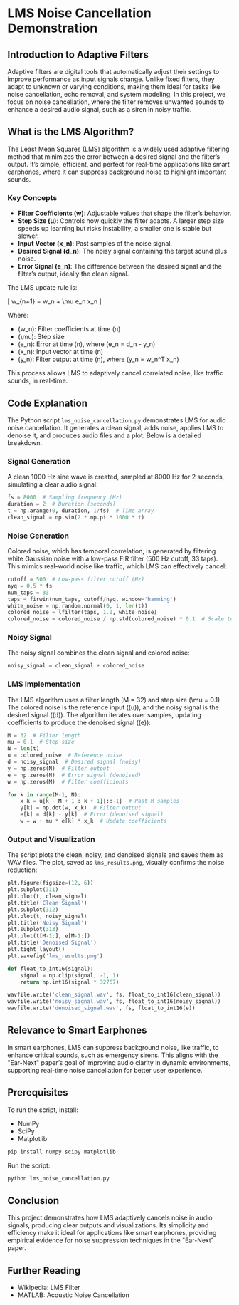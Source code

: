 # LMS Noise Cancellation Demonstration

## Introduction to Adaptive Filters

Adaptive filters are digital tools that automatically adjust their settings to improve performance as input signals change. Unlike fixed filters, they adapt to unknown or varying conditions, making them ideal for tasks like noise cancellation, echo removal, and system modeling. In this project, we focus on noise cancellation, where the filter removes unwanted sounds to enhance a desired audio signal, such as a siren in noisy traffic.

## What is the LMS Algorithm?

The Least Mean Squares (LMS) algorithm is a widely used adaptive filtering method that minimizes the error between a desired signal and the filter’s output. It’s simple, efficient, and perfect for real-time applications like smart earphones, where it can suppress background noise to highlight important sounds.

### Key Concepts

- **Filter Coefficients (w)**: Adjustable values that shape the filter’s behavior.
- **Step Size (μ)**: Controls how quickly the filter adapts. A larger step size speeds up learning but risks instability; a smaller one is stable but slower.
- **Input Vector (x_n)**: Past samples of the noise signal.
- **Desired Signal (d_n)**: The noisy signal containing the target sound plus noise.
- **Error Signal (e_n)**: The difference between the desired signal and the filter’s output, ideally the clean signal.

The LMS update rule is:

\[ w\_{n+1} = w_n + \\mu e_n x_n \]

Where:

- (w_n): Filter coefficients at time (n)
- (\\mu): Step size
- (e_n): Error at time (n), where (e_n = d_n - y_n)
- (x_n): Input vector at time (n)
- (y_n): Filter output at time (n), where (y_n = w_n^T x_n)

This process allows LMS to adaptively cancel correlated noise, like traffic sounds, in real-time.

## Code Explanation

The Python script `lms_noise_cancellation.py` demonstrates LMS for audio noise cancellation. It generates a clean signal, adds noise, applies LMS to denoise it, and produces audio files and a plot. Below is a detailed breakdown.

### Signal Generation

A clean 1000 Hz sine wave is created, sampled at 8000 Hz for 2 seconds, simulating a clear audio signal:

```python
fs = 8000  # Sampling frequency (Hz)
duration = 2  # Duration (seconds)
t = np.arange(0, duration, 1/fs)  # Time array
clean_signal = np.sin(2 * np.pi * 1000 * t)
```

### Noise Generation

Colored noise, which has temporal correlation, is generated by filtering white Gaussian noise with a low-pass FIR filter (500 Hz cutoff, 33 taps). This mimics real-world noise like traffic, which LMS can effectively cancel:

```python
cutoff = 500  # Low-pass filter cutoff (Hz)
nyq = 0.5 * fs
num_taps = 33
taps = firwin(num_taps, cutoff/nyq, window='hamming')
white_noise = np.random.normal(0, 1, len(t))
colored_noise = lfilter(taps, 1.0, white_noise)
colored_noise = colored_noise / np.std(colored_noise) * 0.1  # Scale to std 0.1
```

### Noisy Signal

The noisy signal combines the clean signal and colored noise:

```python
noisy_signal = clean_signal + colored_noise
```

### LMS Implementation

The LMS algorithm uses a filter length (M = 32) and step size (\\mu = 0.1). The colored noise is the reference input ((u)), and the noisy signal is the desired signal ((d)). The algorithm iterates over samples, updating coefficients to produce the denoised signal ((e)):

```python
M = 32  # Filter length
mu = 0.1  # Step size
N = len(t)
u = colored_noise  # Reference noise
d = noisy_signal  # Desired signal (noisy)
y = np.zeros(N)  # Filter output
e = np.zeros(N)  # Error signal (denoised)
w = np.zeros(M)  # Filter coefficients

for k in range(M-1, N):
    x_k = u[k - M + 1 : k + 1][::-1]  # Past M samples
    y[k] = np.dot(w, x_k)  # Filter output
    e[k] = d[k] - y[k]  # Error (denoised signal)
    w = w + mu * e[k] * x_k  # Update coefficients
```

### Output and Visualization

The script plots the clean, noisy, and denoised signals and saves them as WAV files. The plot, saved as `lms_results.png`, visually confirms the noise reduction:

```python
plt.figure(figsize=(12, 6))
plt.subplot(311)
plt.plot(t, clean_signal)
plt.title('Clean Signal')
plt.subplot(312)
plt.plot(t, noisy_signal)
plt.title('Noisy Signal')
plt.subplot(313)
plt.plot(t[M-1:], e[M-1:])
plt.title('Denoised Signal')
plt.tight_layout()
plt.savefig('lms_results.png')

def float_to_int16(signal):
    signal = np.clip(signal, -1, 1)
    return np.int16(signal * 32767)

wavfile.write('clean_signal.wav', fs, float_to_int16(clean_signal))
wavfile.write('noisy_signal.wav', fs, float_to_int16(noisy_signal))
wavfile.write('denoised_signal.wav', fs, float_to_int16(e))
```

## Relevance to Smart Earphones

In smart earphones, LMS can suppress background noise, like traffic, to enhance critical sounds, such as emergency sirens. This aligns with the "Ear-Next" paper’s goal of improving audio clarity in dynamic environments, supporting real-time noise cancellation for better user experience.

## Prerequisites

To run the script, install:

- NumPy
- SciPy
- Matplotlib

```bash
pip install numpy scipy matplotlib
```

Run the script:

```bash
python lms_noise_cancellation.py
```

## Conclusion

This project demonstrates how LMS adaptively cancels noise in audio signals, producing clear outputs and visualizations. Its simplicity and efficiency make it ideal for applications like smart earphones, providing empirical evidence for noise suppression techniques in the "Ear-Next" paper.

## Further Reading

- Wikipedia: LMS Filter
- MATLAB: Acoustic Noise Cancellation
